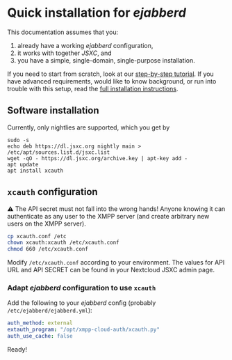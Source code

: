 # Quick installation for *ejabberd*

This documentation assumes that you:
1. already have a working *ejabberd* configuration,
1. it works with together *JSXC*, and
1. you have a simple, single-domain, single-purpose installation.

If you need to start from scratch, look at our
[step-by-step tutorial](https://github.com/jsxc/xmpp-cloud-auth/wiki/raspberry-pi-en).
If you have advanced requirements, would like to know background,
or run into trouble with this setup, read the
[full installation instructions](./Installation.md).

## Software installation

Currently, only nightlies are supported, which you get by
```
sudo -s
echo deb https://dl.jsxc.org nightly main > /etc/apt/sources.list.d/jsxc.list
wget -qO - https://dl.jsxc.org/archive.key | apt-key add -
apt update
apt install xcauth
```

## `xcauth` configuration

:warning: The API secret must not fall into the wrong hands!
Anyone knowing it can authenticate as any user to the XMPP server
(and create arbitrary new users on the XMPP server).

```sh
cp xcauth.conf /etc
chown xcauth:xcauth /etc/xcauth.conf
chmod 660 /etc/xcauth.conf
```
Modify `/etc/xcauth.conf` according to your environment. The values for
API URL and API SECRET can be found in your Nextcloud JSXC admin page.

### Adapt *ejabberd* configuration to use `xcauth`

Add the following to your *ejabberd* config (probably `/etc/ejabberd/ejabberd.yml`):
```YaML
auth_method: external
extauth_program: "/opt/xmpp-cloud-auth/xcauth.py"
auth_use_cache: false
```

Ready!
